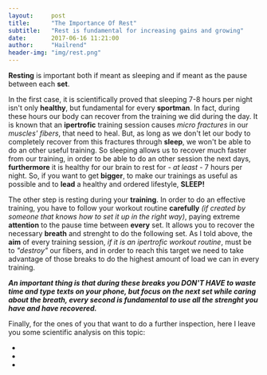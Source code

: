 ```yaml
---
layout:     post
title:      "The Importance Of Rest"
subtitle:   "Rest is fundamental for increasing gains and growing"
date:       2017-06-16 11:21:00
author:     "Hailrend"
header-img: "img/rest.png"
---
```

<p> <b>Resting</b> is important both if meant as sleeping and if meant as the pause between each <b>set</b>. </p>
<p> In the first case, it is scientifically proved that sleeping 7-8 hours per night isn't only <b>healthy</b>, but fundamental for every <b>sportman</b>. 
	In fact, during these hours our body can recover from the training we did during the day. It is known that an <b>ipertrofic</b> training session causes <i>micro fractures</i>
 	in our <i>muscles' fibers</i>, that need to heal. But, as long as we don't let our body to completely recover from this fractures through <b>sleep</b>, we won't be able to do an 
 	other useful training. So sleeping allows us to recover much faster from our training, in order to be able to do an other session the next days, <b>furthermore</b> it is 
 	healthy for our brain to rest for <i>- at least -</i> 7 hours per night. So, if you want to get <b>bigger</b>, to make our trainings as useful as possible and to <b>lead</b> a 
 	healthy and ordered lifestyle, <strong>SLEEP!</strong> </p>
<p> The other step is resting during your <b>training</b>. In order to do an effective training, you have to follow your workout routine <b>carefully</b> <i>(if created by 
	someone that knows how to set it up in the right way)</i>, paying extreme <b>attention</b> to the pause time between <b>every</b> set. It allows you to recover the necessary <b>breath</b> 
	and strenght to do the following set. As I told above, the <b>aim</b> of every training session, <i>if it is an ipertrofic workout routine</i>, must be to <i>"destroy"</i> our fibers,
	and in order to reach this target we need to take advantage of those breaks to do the highest amount of load we can in every training.</p>
<p> <b><i>An important thing is that during these breaks you DON'T HAVE to waste time and type texts on your phone, but focus on the next set while caring about the breath, every 
	second is fundamental to use all the strenght you have and have recovered.</i></b> </p>
<p> Finally, for the ones of you that want to do a further inspection, here I leave you some scientific analysis on this topic:
<ul>
	<li> <a href="https://breakingmuscle.com/learn/7-essential-elements-of-rest-and-recovery"><i class="fa fa-link" aria-hidden="true"></i></a></li>
	<li> <a href="http://msue.anr.msu.edu/news/the_importance_of_rest_and_recovery_for_athletes"><i class="fa fa-link" aria-hidden="true"></i></a></li>
	<li> <a href="https://www.verywell.com/the-benefits-of-rest-and-recovery-after-exercise-3120575"><i class="fa fa-link" aria-hidden="true"></i></a></li>
</ul> </p>
